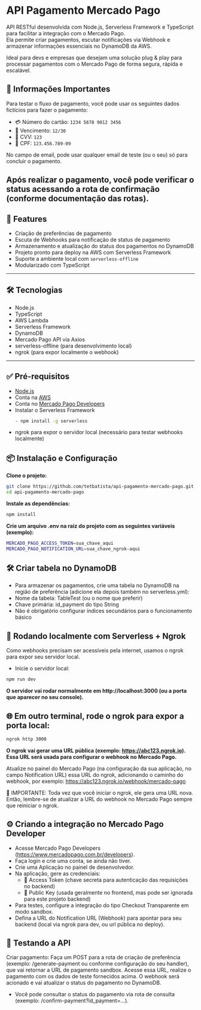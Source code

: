 # API Pagamento Mercado Pago

API RESTful desenvolvida com Node.js, Serverless Framework e TypeScript para facilitar a integração com o Mercado Pago.  
Ela permite criar pagamentos, escutar notificações via Webhook e armazenar informações essenciais no DynamoDB da AWS.

Ideal para devs e empresas que desejam uma solução plug & play para processar pagamentos com o Mercado Pago de forma segura, rápida e escalável.

## 📌 Informações Importantes

Para testar o fluxo de pagamento, você pode usar os seguintes dados fictícios para fazer o pagamento:

- 💳 Número do cartão: `1234 5678 9012 3456`  
- 📆 Vencimento: `12/30`  
- 🔐 CVV: `123`  
- 📄 CPF: `123.456.789-09` 

No campo de email, pode usar qualquer email de teste (ou o seu) só para concluir o pagamento.

Após realizar o pagamento, você pode verificar o status acessando a rota de confirmação (conforme documentação das rotas).
---

## 🚀 Features

- Criação de preferências de pagamento
- Escuta de Webhooks para notificação de status de pagamento
- Armazenamento e atualização do status dos pagamentos no DynamoDB
- Projeto pronto para deploy na AWS com Serverless Framework
- Suporte a ambiente local com `serverless-offline`
- Modularizado com TypeScript

---

## 🛠️ Tecnologias

- Node.js
- TypeScript
- AWS Lambda
- Serverless Framework
- DynamoDB
- Mercado Pago API via Axios
- serverless-offline (para desenvolvimento local)
- ngrok (para expor localmente o webhook)

---

## ✅ Pré-requisitos

- [Node.js](https://nodejs.org/)
- Conta na [AWS](https://aws.amazon.com/)
- Conta no [Mercado Pago Developers](https://www.mercadopago.com.br/developers)
- Instalar o Serverless Framework
  ```bash
  - npm install -g serverless
  ```
- ngrok para expor o servidor local (necessário para testar webhooks localmente)

## 📦 Instalação e Configuração

**Clone o projeto:**
```bash
git clone https://github.com/tetbatista/api-pagamento-mercado-pago.git
cd api-pagamento-mercado-pago
```

**Instale as dependências:**
```bash
npm install
```

**Crie um arquivo .env na raiz do projeto com as seguintes variáveis (exemplo):**
```bash
MERCADO_PAGO_ACCESS_TOKEN=sua_chave_aqui
MERCADO_PAGO_NOTIFICATION_URL=sua_chave_ngrok-aqui
```

## 🛠️ Criar tabela no DynamoDB
- Para armazenar os pagamentos, crie uma tabela no DynamoDB na região de preferência (adicione ela depois também no serverless.yml):
- Nome da tabela: TableTest (ou o nome que preferir)
- Chave primária: id_payment do tipo String
- Não é obrigatório configurar índices secundários para o funcionamento básico

## 🚀 Rodando localmente com Serverless + Ngrok
Como webhooks precisam ser acessíveis pela internet, usamos o ngrok para expor seu servidor local.

- Inicie o servidor local:
```bash
npm run dev
```

**O servidor vai rodar normalmente em http://localhost:3000 (ou a porta que aparecer no seu console).**

## 🌐 Em outro terminal, rode o ngrok para expor a porta local:

```bash
ngrok http 3000
```
**O ngrok vai gerar uma URL pública (exemplo: https://abc123.ngrok.io). Essa URL será usada para configurar o webhook no Mercado Pago.**

Atualize no painel do Mercado Pago (na configuração da sua aplicação, no campo Notification URL) essa URL do ngrok, adicionando o caminho do webhook, por exemplo:
https://abc123.ngrok.io/webhook/mercado-pago

📢 IMPORTANTE:
Toda vez que você iniciar o ngrok, ele gera uma URL nova. Então, lembre-se de atualizar a URL do webhook no Mercado Pago sempre que reiniciar o ngrok.

## ⚙️ Criando a integração no Mercado Pago Developer

- Acesse Mercado Pago Developers (https://www.mercadopago.com.br/developers).
- Faça login e crie uma conta, se ainda não tiver.
- Crie uma Aplicação no painel de desenvolvedor.
- Na aplicação, gere as credenciais:
  - 🔐 Access Token (chave secreta para autenticação das requisições no backend)
  - 🔑 Public Key (usada geralmente no frontend, mas pode ser ignorada para este projeto backend)
- Para testes, configure a integração do tipo Checkout Transparente em modo sandbox.
- Defina a URL do Notification URL (Webhook) para apontar para seu backend (local via ngrok para dev, ou url pública no deploy).

## 📩 Testando a API
Criar pagamento: Faça um POST para a rota de criação de preferência (exemplo: /generate-payment ou conforme configuração do seu handler), que vai retornar a URL de pagamento sandbox.
Acesse essa URL, realize o pagamento com os dados de teste fornecidos acima.
O webhook será acionado e vai atualizar o status do pagamento no DynamoDB.

- Você pode consultar o status do pagamento via rota de consulta (exemplo: /confirm-payment?id_payment=...).
